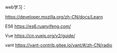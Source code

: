 web学习：

https://developer.mozilla.org/zh-CN/docs/Learn

ES6 https://es6.ruanyifeng.com/

Vue https://cn.vuejs.org/v2/guide/

vant https://vant-contrib.gitee.io/vant/#/zh-CN/radio

